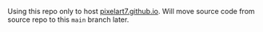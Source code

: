Using this repo only to host [pixelart7.github.io](https://pixelart7.github.io). Will move source code from source repo to this `main` branch later.